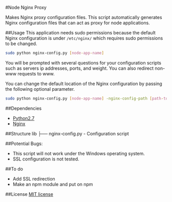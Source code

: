 #Node Nginx Proxy

Makes Nginx proxy configuration files. This script automatically generates Nginx configuration files that can act as proxy for node applications.

##Usage
This application needs sudo permissions because the default Nginx configuration is under `/etc/nginx/` which requires sudo permissions to be changed.
```bash
sudo python nginx-config.py [node-app-name]
```
You will be prompted with several questions for your configuration scripts such as servers ip addresses, ports, and weight.
You can also redirect non-www requests to www.

You can change the default location of the Nginx configuration by passing the following optional parameter.
```bash
sudo python nginx-config.py [node-app-name] -nginx-config-path [path-to-nginx-config]
```



##Dependencies
* [Python2.7](https://www.python.org/download/releases/2.7/)
* [Nginx](http://nginx.org/en/download.html)

##Structure
    lib
    ├── nginx-config.py         - Configuration script

##Potential Bugs:
* This script will not work under the Windows operating system.
* SSL configuration is not tested.

##To do
* Add SSL redirection
* Make an npm module and put on npm

##License
[MIT license](http://opensource.org/licenses/MIT)
